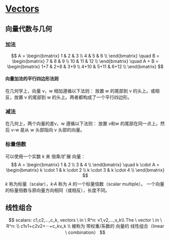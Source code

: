 # [Vectors](https://textbooks.math.gatech.edu/ila/vectors.html)

## 向量代数与几何

### 加法

$$
A = \begin{bmatrix}
1 & 2 & 3 \\
4 & 5 & 6 \\
\end{bmatrix}
\quad
B = \begin{bmatrix}
7 & 8 & 9 \\
10 & 11 & 12 \\
\end{bmatrix}
\quad
A + B = \begin{bmatrix}
1+7 & 2+8 & 3+9 \\
4+10 & 5+11 & 6+12 \\
\end{bmatrix}
$$

#### 向量加法的平行四边形法则
在几何学上，向量 v，w 相加遵循以下法则：
放置 w 的尾部到 v 的头上。或相反，放置 v 的尾部到 w 的头上。两者都构成了一个平行四边形。

### 减法
在几何上，两个向量的差v，w 遵循以下法则：
放置 v和w 的尾部在同一点上。然后 v-w 是从 w 头部指向 v 头部的向量。

### 标量倍数

可以使用一个实数 *k* 来 倍乘/扩展 向量：
$$
A = \begin{bmatrix}
1 & 2 \\
3 & 4 \\
\end{bmatrix}
\quad
k \cdot A = \begin{bmatrix}
k \cdot 1 & k \cdot 2 \\
k \cdot 3 & k \cdot 4 \\
\end{bmatrix}
$$
*k* 称为标量（scalar），*k·A* 称为 *A* 的一个标量倍数（scalar multiple）。
一个向量的标量倍数与原向量方向相同（或相反），长度不同。

## 线性组合
$$
scalars: c1,c2,...,c_k,
vectors \ in \ R^n: v1,v2,...,v_k\\
The \ vector \ in \ R^n: \\
    c1v1+c2v2+···+c_kv_k \\
被称为 带权重/系数的 向量的 线性组合（linear \ combination）
$$

